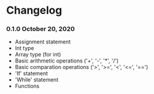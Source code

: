 Changelog
=========

### 0.1.0 October 20, 2020

  - Assignment statement
  - Int type
  - Array type (for int)
  - Basic arithmetic operations ('+', '-', '*', '/')
  - Basic comparation operations ('>', '>=', '<', '<=', '==')
  - 'If' statement
  - 'While' statement
  - Functions
